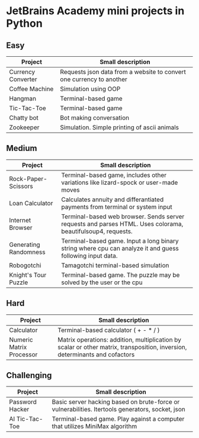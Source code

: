 # JetBrains Academy mini projects in Python

## Easy
| Project                   | Small description                                                                                                           |
| ------------------------- | --------------------------------------------------------------------------------------------------------------------------- |
| Currency Converter        | Requests json data from a website to convert one currency to another                                                        |
| Coffee Machine            | Simulation using OOP                                                                                                        |
| Hangman                   | Terminal-based game                                                                                                         |
| Tic-Tac-Toe               | Terminal-based game                                                                                                         |
| Chatty bot                | Bot making conversation                                                                                                     |
| Zookeeper                 | Simulation. Simple printing of ascii animals                                                                                |

## Medium
| Project                   | Small description                                                                                                           |
| ------------------------- | --------------------------------------------------------------------------------------------------------------------------- |
| Rock-Paper-Scissors       | Terminal-based game, includes other variations like lizard-spock or user-made moves                                         |
| Loan Calculator           | Calculates annuity and differantiated payments from terminal or system input                                                |
| Internet Browser          | Terminal-based web browser. Sends server requests and parses HTML. Uses colorama, beautifulsoup4, requests.                 |
| Generating Randomness     | Terminal-based game. Input a long binary string where cpu can analyze it and guess following input data.                    |
| Robogotchi                | Tamagotchi terminal-based simulation                                                                                        |
| Knight's Tour Puzzle      | Terminal-based game. The puzzle may be solved by the user or the cpu                                                        |

## Hard
| Project                   | Small description                                                                                                           |
| ------------------------- | --------------------------------------------------------------------------------------------------------------------------- |
| Calculator                | Terminal-based calculator ( + - * / )                                                                                       |
| Numeric Matrix Processor  | Matrix operations: addition, multiplication by scalar or other matrix, transposition, inversion, determinants and cofactors |

## Challenging
| Project                   | Small description                                                                                                           |
| ------------------------- | --------------------------------------------------------------------------------------------------------------------------- |
| Password Hacker           | Basic server hacking based on brute-force or vulnerabilities. Itertools generators, socket, json                            |
| AI Tic-Tac-Toe            | Terminal-based game. Play against a computer that utilizes MiniMax algorithm                                                |

